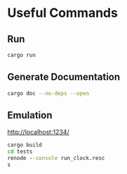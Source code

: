 # Useful Commands

## Run

```bash
cargo run
```

## Generate Documentation

```bash
cargo doc --no-deps --open
```

## Emulation

<http://localhost:1234/>

```cmd
cargo build
cd tests
renode --console run_clock.resc
s
```
